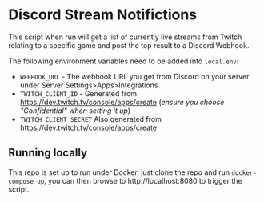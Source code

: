 # Discord Stream Notifictions
This script when run will get a list of currently live streams from Twitch relating to a specific game and post the top result to a Discord Webhook.

The following environment variables need to be added into `local.env`:
* `WEBHOOK_URL` - The webhook URL you get from Discord on your server under Server Settings>Apps>Integrations
* `TWITCH_CLIENT_ID` - Generated from https://dev.twitch.tv/console/apps/create (*ensure you choose "Confidential" when setting it up*)
* `TWITCH_CLIENT_SECRET` Also generated from https://dev.twitch.tv/console/apps/create

## Running locally
This repo is set up to run under Docker, just clone the repo and run `docker-compose up`, you can then browse to http://localhost:8080 to trigger the script.